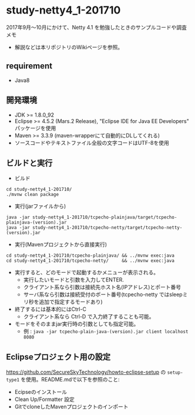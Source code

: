 # study-netty4_1-201710
2017年9月～10月にかけて、Netty 4.1 を勉強したときのサンプルコードや調査メモ

* 解説などは本リポジトリのWikiページを参照。

## requirement

* Java8

## 開発環境

* JDK >= 1.8.0_92
* Eclipse >= 4.5.2 (Mars.2 Release), "Eclipse IDE for Java EE Developers" パッケージを使用
* Maven >= 3.3.9 (maven-wrapperにて自動的にDLしてくれる)
* ソースコードやテキストファイル全般の文字コードはUTF-8を使用

## ビルドと実行

* ビルド
```
cd study-netty4_1-201710/
./mvnw clean package
```
* 実行(jarファイルから)
```
java -jar study-netty4_1-201710/tcpecho-plainjava/target/tcpecho-plainjava-(version).jar
java -jar study-netty4_1-201710/tcpecho-netty/target/tcpecho-netty-(version).jar
```
* 実行(Mavenプロジェクトから直接実行)
```
cd study-netty4_1-201710/tcpecho-plainjava/ && ../mvnw exec:java
cd study-netty4_1-201710/tcpecho-netty/     && ../mvnw exec:java
```

* 実行すると、どのモードで起動するかメニューが表示される。
  * 実行したいモードと引数を入力してENTER.
  * クライアント系なら引数は接続先ホスト名(IPアドレス)とポート番号
  * サーバ系なら引数は接続受付のポート番号(tcpecho-netty ではsleepミリ秒を追加で指定するモードあり)
* 終了するには基本的にはCtrl-C
  * クライアント系なら Ctrl-D で入力終了することも可能。
* モードをそのままjar実行時の引数としても指定可能。
  * 例 : `java -jar tcpecho-plain-java-(version).jar client localhost 8080`

## Eclipseプロジェクト用の設定

https://github.com/SecureSkyTechnology/howto-eclipse-setup の `setup-type1` を使用。README.mdで以下を参照のこと:

* Ecipseのインストール
* Clean Up/Formatter 設定
* GitでcloneしたMavenプロジェクトのインポート 

